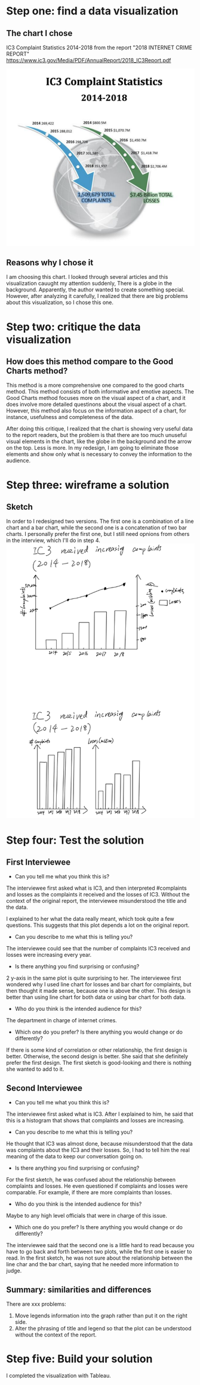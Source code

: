 # Step one: find a data visualization
## The chart I chose
IC3 Complaint Statistics 2014-2018 
from the report "2018 INTERNET CRIME REPORT"
https://www.ic3.gov/Media/PDF/AnnualReport/2018_IC3Report.pdf

![image](/original.png)

## Reasons why I chose it

I am choosing this chart. I looked through several articles and this visualization cauught my attention suddenly, There is a globe in the background. Apparently, the author wanted to create something special. However, after analyzing it carefully, I realized that there are big problems about this visualization, so I chose this one.

# Step two: critique the data visualization
## How does this method compare to the Good Charts method? 
This method is a more comprehensive one compared to the good charts method. This method consists of both informative and emotive aspects. The Good Charts method focuses more on the visual aspect of a chart, and it does involve more detailed questinons about the visual aspect of a chart. However, this method also focus on the information aspect of a chart, for instance, usefulness and completeness of the data.

After doing this critique, I realized that the chart is showing very useful data to the report readers, but the problem is that there are too much unuseful visual elements in the chart, like the globe in the background and the arrow on the top. Less is more. In my redesign, I am going to eliminate those elements and show only what is necessary to convey the information to the audience.

# Step three: wireframe a solution
## Sketch

In order to I redesigned two versions. The first one is a combination of a line chart and a bar chart, while the second one is a concatenation of two bar charts. I personally prefer the first one, but I still need opnions from others in the interview, which I'll do in step 4.
![image](/sketch.png)



# Step four: Test the solution
## First Interviewee
- Can you tell me what you think this is?

The interviewee first asked what is IC3, and then interpreted #complaints and losses as the complaints it received and the losses of IC3. Without the context of the original report, the interviewee misunderstood the title and the data. 

I explained to her what the data really meant, which took quite a few questions. This suggests that this plot depends a lot on the original report.

- Can you describe to me what this is telling you?

The interviewee could see that the number of complaints IC3 received and losses were increasing every year.


- Is there anything you find surprising or confusing?

2 y-axis in the same plot is quite surprising to her. The interviewee first wondered why I used line chart for losses and bar chart for complaints, but then thought it made sense, because one is above the other. This design is better than using line chart for both data or using bar chart for both data.

- Who do you think is the intended audience for this?

The department in charge of internet crimes.

- Which one do you prefer? Is there anything you would change or do differently?

If there is some kind of correlation or other relationship, the first design is better. Otherwise, the second design is better. She said that she definitely prefer the first design. The first sketch is good-looking and there is nothing she wanted to add to it.

## Second Interviewee
- Can you tell me what you think this is?

The interviewee first asked what is IC3. After I explained to him, he said that this is a histogram that shows that complaints and losses are increasing.

- Can you describe to me what this is telling you?

He thought that IC3 was almost done, because misunderstood that the data was complaints about the IC3 and their losses. So, I had to tell him the real meaning of the data to keep our conversation going on.

- Is there anything you find surprising or confusing?

For the first sketch, he was confused about the relationship between complaints and losses. He even questioned if complaints and losses were comparable. For example, if there are more complaints than losses.

- Who do you think is the intended audience for this?

Maybe to any high level officials that were in charge of this issue.

- Which one do you prefer? Is there anything you would change or do differently?

The interviewee said that the second one is a little hard to read because you have to go back and forth between two plots, while the first one is easier to read. In the first sketch, he was not sure about the relationship between the line char and the bar chart, saying that he needed more information to judge.

## Summary: similarities and differences
There are xxx problems:
1. Move legends information into the graph rather than put it on the right side.
2. Alter the phrasing of title and legend so that the plot can be understood without the context of the report.


# Step five: Build your solution
I completed the visualization with Tableau.
